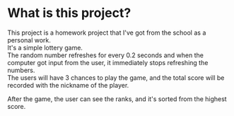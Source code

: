 # What is this project?
This project is a homework project that I've got from the school as a personal work.  
It's a simple lottery game.  
The random number refreshes for every 0.2 seconds and when the computer got <space> input from the user, it immediately stops refreshing the numbers.  
The users will have 3 chances to play the game, and the total score will be recorded with the nickname of the player.  

After the game, the user can see the ranks, and it's sorted from the highest score.
